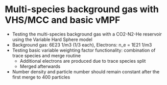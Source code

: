 # Multi-species background gas with VHS/MCC and basic vMPF
* Testing the multi-species background gas with a CO2-N2-He reservoir using the Variable Hard Sphere model
* Background gas: 6E23 1/m3 (1/3 each), Electrons: n_e = 1E21 1/m3
* Testing basic variable weighting factor functionality: combination of trace species and merge routine
  * Additional electrons are produced due to trace species split
  * Merged afterwards
* Number density and particle number should remain constant after the first merge to 400 particles